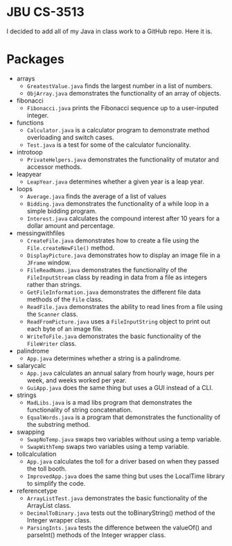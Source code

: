 # JBU CS-3513

I decided to add all of my Java in class work to a GitHub repo. Here it is. 

# Packages
- arrays
    - `GreatestValue.java` finds the largest number in a list of numbers.
    - `ObjArray.java` demonstrates the functionality of an array of objects.
- fibonacci
    - `Fibonacci.java` prints the Fibonacci sequence up to a user-inputed integer.
- functions
    - `Calculator.java` is a calculator program to demonstrate method overloading and switch cases.
    - `Test.java` is a test for some of the calculator funcionality.
- introtoop
    - `PrivateHelpers.java` demonstrates the functionality of mutator and accessor methods.
- leapyear
    - `LeapYear.java` determines whether a given year is a leap year.
- loops
    - `Average.java` finds the average of a list of values
    - `Bidding.java` demonstrates the functionality of a while loop in a simple bidding program.
    - `Interest.java` calculates the compound interest after 10 years for a dollar amount and percentage.
- messingwithfiles
    - `CreateFile.java` demonstrates how to create a file using the `File.createNewFile()` method.
    - `DisplayPicture.java` demonstrates how to display an image file in a `JFrame` window.
    - `FileReadNums.java` demonstrates the functionality of the `FileInputStream` class by reading in data from a file as integers rather than strings.
    - `GetFileInformation.java` demonstrates the different file data methods of the `File` class.
    - `ReadFile.java` demonstrates the ability to read lines from a file using the `Scanner` class.
    - `ReadFromPicture.java` uses a `FileInputString` object to print out each byte of an image file.
    - `WriteToFile.java` demonstrates the basic functionality of the `FileWriter` class.
- palindrome
    - `App.java` determines whether a string is a palindrome.
- salarycalc
    - `App.java` calculates an annual salary from hourly wage, hours per week, and weeks worked per year.
    - `GuiApp.java` does the same thing but uses a GUI instead of a CLI.
- strings
    - `MadLibs.java` is a mad libs program that demonstrates the functionality of string concatenation.
    - `EqualWords.java` is a program that demonstrates the functionality of the substring method.
- swapping
    - `SwapNoTemp.java` swaps two variables without using a temp variable.
    - `SwapWithTemp` swaps two variables using a temp variable.
- tollcalculation
    - `App.java` calculates the toll for a driver based on when they passed the toll booth.
    - `ImprovedApp.java` does the same thing but uses the LocalTime library to simplify the code.
- referencetype
    - `ArrayListTest.java` demonstrates the basic functionality of the ArrayList class.
    - `DecimalToBinary.java` tests out the toBinaryString() method of the Integer wrapper class.
    - `ParsingInts.java` tests the difference between the valueOf() and parseInt() methods of the Integer wrapper class.